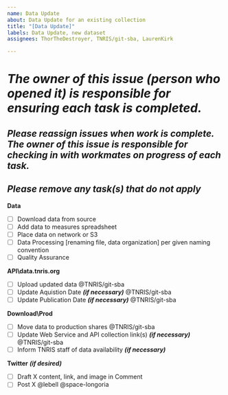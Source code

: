 ```yaml
---
name: Data Update
about: Data Update for an existing collection
title: "[Data Update]"
labels: Data Update, new dataset
assignees: ThorTheDestroyer, TNRIS/git-sba, LaurenKirk

---
```


# ***The owner of this issue (person who opened it) is responsible for ensuring each task is completed.***
## ***Please reassign issues when work is complete. The owner of this issue is responsible for checking in with workmates on progress of each task.***
## ***Please remove any task(s) that do not apply***

**Data**
- [ ] Download data from source
- [ ] Add data to measures spreadsheet
- [ ] Place data on network or S3
- [ ] Data Processing [renaming file, data organization] per given naming convention
- [ ] Quality Assurance

**API\data.tnris.org**
- [ ] Upload updated data @TNRIS/git-sba
- [ ] Update Aquistion Date ***(if necessary)*** @TNRIS/git-sba
- [ ] Update Publication Date ***(if necessary)*** @TNRIS/git-sba
	
**Download\Prod**
- [ ] Move data to production shares @TNRIS/git-sba
- [ ] Update Web Service and API collection link(s) ***(if necessary)*** @TNRIS/git-sba
- [ ] Inform TNRIS staff of data availability ***(if necessary)***

**Twitter** ***(if desired)***
- [ ] Draft X content, link, and image in Comment 
- [ ] Post X @lebell @space-longoria
